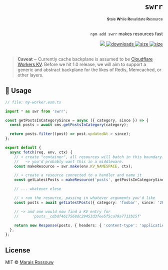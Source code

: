 <div align="right">
<h1><code>swrr</code></h1>
<sub><b>S</b>tale <b>W</b>hile <b>R</b>evalidate <b>R</b>esource</sub>
<br />
<br />

<p><code>npm add swrr</code> makes resources fast</p>
<span>
<a href="https://github.com/maraisr/swrr/actions/workflows/ci.yml">
	<img src="https://github.com/maraisr/swrr/actions/workflows/ci.yml/badge.svg"/>
</a>
<a href="https://npm-stat.com/charts.html?package=swrr">
	<img src="https://badgen.net/npm/dw/swrr?labelColor=black&color=black&cache=600" alt="downloads"/>
</a>
<a href="https://packagephobia.com/result?p=swrr">
	<img src="https://badgen.net/packagephobia/install/swrr?labelColor=black&color=black" alt="size"/>
</a>
<a href="https://bundlephobia.com/result?p=swrr">
	<img src="https://badgen.net/bundlephobia/minzip/swrr?labelColor=black&color=black" alt="size"/>
</a>
</span>

<br />
<br />
</div>

> **Caveat** ~ Currently cache backplane is assumed to be
> [Cloudflare Workers KV](https://developers.cloudflare.com/workers/runtime-apis/kv). Before we hit 1.0 release, we will
> aim to support a generic and abstract backplane for the likes of Redis, Memcached, or other layers.

## 🚀 Usage

```ts
// file: my-worker.esm.ts

import * as swr from 'swrr';

const getPostsInCategorySince = async ({ category, since }) => {
  const posts = await cms.getPostsInCategory(category);

  return posts.filter((post) => post.updatedAt > since);
};

export default {
  async fetch(req, env, ctx) {
    // ⬇️️ create "container", all resources will batch in this boundary.
    //   ~> you'd probably want this in a middleware.
    const makeResource = swr.make(env.KV_NAMESPACE, ctx);

    // ⬇️ create a resource connected to a handler and name it
    const getLatestPosts = makeResource('posts', getPostsInCategorySince);

    // ... whatever elese

    // ⬇️ run the resource, passing in whatever arguments you'd like
    const posts = await getLatestPosts({ category: 'foobar', since: '2022-01-01' });

    // ~> and one would now find a KV entry for
    //      'posts__cdbdf4617568dc29453d3fee5f5ca79a7713b15f'

    return new Response(posts, { headers: { 'content-type': 'application/json' } });
  },
};
```

## License

MIT © [Marais Rossouw](https://marais.io)
